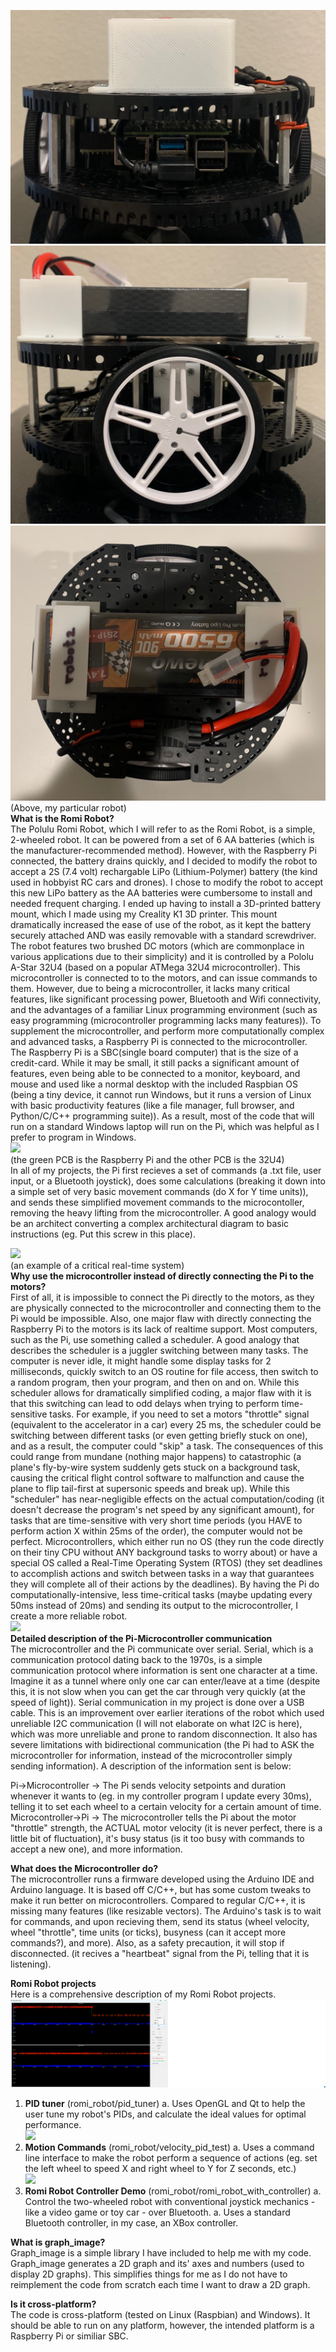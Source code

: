 ![](robot_side_1.jpg)  
![](robot_side_3.jpg)  
![](robot_top.jpg)
(Above, my particular robot)  
**What is the Romi Robot?**  
    The Polulu Romi Robot, which I will refer to as the Romi Robot, is a simple, 2-wheeled robot. It can be powered from a set of 6
AA batteries (which is the manufacturer-recommended method). However, with the Raspberry Pi connected, the battery drains quickly, and I decided to modify the robot to accept a 2S (7.4 volt) rechargable LiPo (Lithium-Polymer) battery (the kind used in hobbyist RC cars and drones). I chose to modify the robot to accept this new LiPo battery as the AA batteries were cumbersome to install and needed frequent charging. I ended up having to install a 3D-printed battery mount, which I made using my Creality K1 3D printer. This mount dramatically increased the ease of use of the robot, as it kept the battery securely attached AND was easily removable with a standard screwdriver.  
    The robot features two brushed DC motors (which are commonplace in various applications due to their simplicity) and it is 
controlled by a Pololu A-Star 32U4 (based on a popular ATMega 32U4 microcontroller). This microcontroller is connected to to the motors, and can issue commands to them. However, due to being a microcontroller, it lacks many critical features, like significant processing power, Bluetooth and Wifi connectivity, and the advantages of a familiar Linux programming environment (such as easy programming (microcontroller programming lacks many features)).
    To supplement the microcontroller, and perform more computationally complex and advanced tasks, a Raspberry Pi is connected to the 
microcontroller. The Raspberry Pi is a SBC(single board computer) that is the size of a credit-card. While it may be small, it still packs a significant amount of features, even being able to be connected to a monitor, keyboard, and mouse and used like a normal desktop with the included Raspbian OS (being a tiny device, it cannot run Windows, but it runs a version of Linux with basic productivity features (like a file manager, full browser, and Python/C/C++ programming suite)). As a result, most of the code that will run on a standard Windows laptop will run on the Pi, which was helpful as I prefer to program in Windows.  
![](https://a.pololu-files.com/picture/0J9406.600x480.jpg?5fdb7348a15ae23dc870aee4e1fe0041)  
(the green PCB is the Raspberry Pi and the other PCB is the 32U4)  
    In all of my projects, the Pi first recieves a set of commands (a .txt file, user input, or a Bluetooth joystick), does some 
calculations (breaking it down into a simple set of very basic movement commands (do X for Y time units)), and sends these simplified movement commands to the microcontoller, removing the heavy lifting from the microcontroller. A good analogy would be an architect converting a complex architectural diagram to basic instructions (eg. Put this screw in this place).  

![](https://upload.wikimedia.org/wikipedia/commons/thumb/d/d3/Airbus-319-cockpit.jpg/330px-Airbus-319-cockpit.jpg)  
(an example of a critical real-time system)  
**Why use the microcontroller instead of directly connecting the Pi to the motors?**  
    First of all, it is impossible to connect the Pi directly to the motors, as they are physically connected to the microcontroller
and connecting them to the Pi would be impossible. Also, one major flaw with directly connecting the Raspberry Pi to the motors is its lack of realtime support. Most computers, such as the Pi, use something called a scheduler. A good analogy that describes the scheduler is a juggler switching between many tasks. The computer is never idle, it might handle some display tasks for 2 milliseconds, quickly switch to an OS routine for file access, then switch to a random program, then your program, and then on and on. While this scheduler allows for dramatically simplified coding, a major flaw with it is that this switching can lead to odd delays when trying to perform time-sensitive tasks. For example, if you need to set a motors "throttle" signal (equivalent to the accelerator in a car) every 25 ms, the scheduler could be switching between different tasks (or even getting briefly stuck on one), and as a result, the computer could "skip" a task. The consequences of this could range from mundane (nothing major happens) to catastrophic (a plane's fly-by-wire system suddenly gets stuck on a background task, causing the critical flight control software to malfunction and cause the plane to flip tail-first at supersonic speeds and break up). While this "scheduler" has near-negligible effects on the actual computation/coding (it doesn't decrease the program's net speed by any significant amount), for tasks that are time-sensitive with very short time periods (you HAVE to perform action X within 25ms of the order), the computer would not be perfect. Microcontrollers, which either run no OS (they run the code directly on their tiny CPU without ANY background tasks to worry about) or have a special OS called a Real-Time Operating System (RTOS) (they set deadlines to accomplish actions and switch between tasks in a way that guarantees they will complete all of their actions by the deadlines). By having the Pi do computationally-intensive, less time-critical tasks (maybe updating every 50ms instead of 20ms) and sending its output to the microcontroller, I create a more reliable robot.  
![](https://www.electricaltechnology.org/wp-content/uploads/2020/05/Serial-Communication.png)  
**Detailed description of the Pi-Microcontroller communication**  
    The microcontroller and the Pi communicate over serial. Serial, which is a communication protocol dating back to the 1970s, is a
simple communication protocol where information is sent one character at a time. Imagine it as a tunnel where only one car can enter/leave at a time (despite this, it is not slow when you can get the car through very quickly (at the speed of light)). Serial communication in my project is done over a USB cable. This is an improvement over earlier iterations of the robot which used unreliable I2C communication (I will not elaborate on what I2C is here), which was more unreliable and prone to random disconnection. It also has severe limitations with bidirectional communication (the Pi had to ASK the microcontroller for information, instead of the microcontroller simply sending information). A description of the information sent is below:  

Pi->Microcontroller -> The Pi sends velocity setpoints and duration whenever it wants to (eg. in my controller program I update every 30ms), telling it to set each wheel to a certain velocity for a certain amount of time.  
Microcontroller->Pi -> The microcontroller tells the Pi about the motor "throttle" strength, the ACTUAL motor velocity (it is never perfect, there is a little bit of fluctuation), it's busy status (is it too busy with commands to accept a new one), and more information.

**What does the Microcontroller do?**  
    The microcontroller runs a firmware developed using the Arduino IDE and Arduino language. It is based off C/C++, but has some 
custom tweaks to make it run better on microcontrollers. Compared to regular C/C++, it is missing many features (like resizable vectors). The Arduino's task is to wait for commands, and upon recieving them, send its status (wheel velocity, wheel "throttle", time units (or ticks), busyness (can it accept more commands?), and more). Also, as a safety precaution, it will stop if disconnected. (it recives a "heartbeat" signal from the Pi, telling that it is listening).  

**Romi Robot projects**  
Here is a comprehensive description of my Romi Robot projects.
![](pid_tuner.png)  
1. **PID tuner** (romi_robot/pid_tuner)
    a. Uses OpenGL and Qt to help the user tune my robot's PIDs, and calculate the ideal values for optimal performance.  
[![](https://markdown-videos-api.jorgenkh.no/youtube/hZ06y4L7jlU)](https://youtu.be/hZ06y4L7jlU)  
2. **Motion Commands** (romi_robot/velocity_pid_test)
    a. Uses a command line interface to make the robot perform a sequence of actions (eg. set the left wheel to speed X and right wheel to Y for Z seconds, etc.)  
[![](https://markdown-videos-api.jorgenkh.no/youtube/thmzI69DqIw)](https://youtu.be/thmzI69DqIw)  
3. **Romi Robot Controller Demo** (romi_robot/romi_robot_with_controller)
    a. Control the two-wheeled robot with conventional joystick mechanics - like a video game or toy car - over Bluetooth.
        a. Uses a standard Bluetooth controller, in my case, an XBox controller.

**What is graph_image?**  
    Graph_image is a simple library I have included to help me with my code. Graph_image generates a 2D graph and its' axes and numbers
(used to display 2D graphs). This simplifies things for me as I do not have to reimplement the code from scratch each time I want to draw a 2D graph.

**Is it cross-platform?**  
    The code is cross-platform (tested on Linux (Raspbian) and Windows). It should be able to run on any platform, however, the 
intended platform is a Raspberry Pi or similiar SBC.